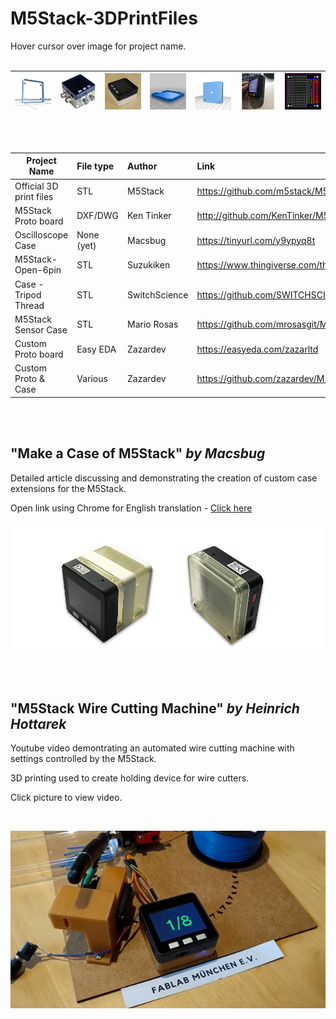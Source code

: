 # M5Stack-3DPrintFiles
Hover cursor over image for project name.
<br />
<br />

| ![M5Stack Proto](Images/M5Stack-OriginalDesign-Proto.png "M5Stack Proto - Official 3D Print Files") | ![Oscilloscope Case](Images/M5Stack-OscilloscopeCase.png "Oscilloscope Case") | ![Proto Board Case](Images/KarlNorway01.png "Proto Board Case") | ![M5Stack Open 6 Pin](Images/Suzukiken-Open-6pin.png "M5Stack Open 6 Pin")|![Case - Tripod Thread](Images/Switchscience-Tripod.png "Case - Tripod Thread")|![SensorCase](Images/SensorCase.png "M5Stack SensorCase")|![Custom Proto PCB](Images/Zazar-PCB.png "Custom Proto PCB")
|--------|-------|------|--------|-----|--------|--------|
  
<br />
<br />
  

|             Project Name           |  File type |  Author        | Link                                                            |
| ---------------------------------- |:---------- | :--------------| :---------------------------------------------------------      |
| Official 3D print files            | STL        | M5Stack        | https://github.com/m5stack/M5-hardware                          |
| M5Stack Proto board                | DXF/DWG    | Ken Tinker     | http://github.com/KenTinker/M5Stack-Prototype-ACAD              |
| Oscilloscope Case                  | None (yet) | Macsbug        | https://tinyurl.com/y9ypyq8t                                    |    | Proto board case                   | STL        | Karl Norway    | https://www.thingiverse.com/thing:2754642                       |
| M5Stack-Open-6pin                  | STL        | Suzukiken      | https://www.thingiverse.com/thing:2800278                       |
| Case - Tripod Thread               | STL        | SwitchScience  | https://github.com/SWITCHSCIENCE/m5stack/tree/master/3D         |
| M5Stack Sensor Case                | STL        | Mario Rosas    | https://github.com/mrosasgit/M5Stack3D                          |
| Custom Proto board                 | Easy EDA   | Zazardev       | https://easyeda.com/zazarltd                                    |
| Custom Proto & Case                | Various    | Zazardev       | https://github.com/zazardev/M5Stack-Proto                       |
 
<br />
<br />

## "Make a Case of M5Stack" *by Macsbug* <br />

Detailed article discussing and demonstrating the creation of custom case extensions for the M5Stack. <br />

Open link using Chrome for English translation  -  [Click here](https://macsbug.wordpress.com/2018/03/09/make-a-case-of-m5stack/)

![](Images/M5Stack-3DCase-Photo.png?raw=true)


<br />
<br />

## "M5Stack Wire Cutting Machine" *by Heinrich Hottarek* <br />

Youtube video demontrating an automated wire cutting machine with settings controlled by the M5Stack.

3D printing used to create holding device for wire cutters.

Click picture to view video.

<br />

[![Click to view video](Images/M5StackWireCutter.png?raw=true "Click to view video")](https://www.youtube.com/watch?v=lnvD2QNuBVE)

